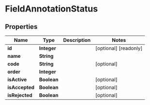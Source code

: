 

# FieldAnnotationStatus


## Properties

| Name | Type | Description | Notes |
|------------ | ------------- | ------------- | -------------|
|**id** | **Integer** |  |  [optional] [readonly] |
|**name** | **String** |  |  |
|**code** | **String** |  |  [optional] |
|**order** | **Integer** |  |  |
|**isActive** | **Boolean** |  |  [optional] |
|**isAccepted** | **Boolean** |  |  [optional] |
|**isRejected** | **Boolean** |  |  [optional] |



